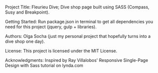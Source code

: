 Project Title:
Fleurieu Dive; Dive shop page built using SASS (Compass, Susy and Breakpoint).

Getting Started:
Run package.json in terminal to get all dependencies you need for this project (jquery, gulp + libraries). 

Authors:
Olga Socha (just my personal project that hopefully turns into a dive shop one day).

License:
This project is licensed under the MIT License.

Acknowledgments:
Inspired by Ray Villalobos' Responsive Single-Page Design with Sass tutorial on lynda.com
